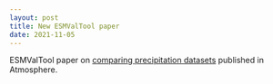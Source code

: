 ```yaml
---
layout: post
title: New ESMValTool paper
date: 2021-11-05
---
```


ESMValTool paper on
[comparing precipitation datasets](https://www.mdpi.com/2073-4433/12/11/1462)
published in Atmosphere.